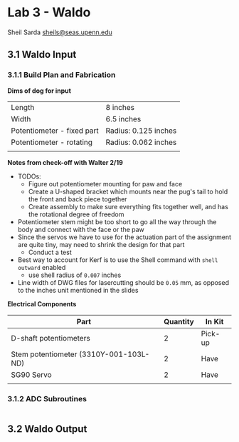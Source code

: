 # Lab 3 - Waldo

Sheil Sarda <sheils@seas.upenn.edu>

## 3.1 Waldo Input

### 3.1.1 Build Plan and Fabrication

**Dims of dog for input**

| | |
|-|-|
| Length | 8 inches |
| Width | 6.5 inches |
| Potentiometer - fixed part | Radius: 0.125 inches |
| Potentiometer - rotating | Radius:  0.062 inches|
| | |

**Notes from check-off with Walter 2/19**

- TODOs:
  - Figure out potentiometer mounting for paw and face
  - Create a U-shaped bracket which mounts near the pug's tail to hold the front and back piece together
  - Create assembly to make sure everything fits together well, and has the rotational degree of freedom
- Potentiometer stem might be too short to go all the way through the body and connect with the face or the paw
- Since the servos we have to use for the actuation part of the assignment are quite tiny, may need to shrink the design for that part
    - Conduct a test
- Best way to account for Kerf is to use the Shell command with `shell outward` enabled
    - use shell radius of `0.007` inches
- Line width of DWG files for lasercutting should be `0.05` mm, as opposed to the inches unit mentioned in the slides

**Electrical Components**

| Part | Quantity | In Kit |
|--|--|--|
| D-shaft potentiometers | 2 | Pick-up |
| Stem potentiometer (3310Y-001-103L-ND) | 2 | Have |
| SG90 Servo | 2 | Have |
| | |

### 3.1.2 ADC Subroutines

````C


````

## 3.2 Waldo Output
